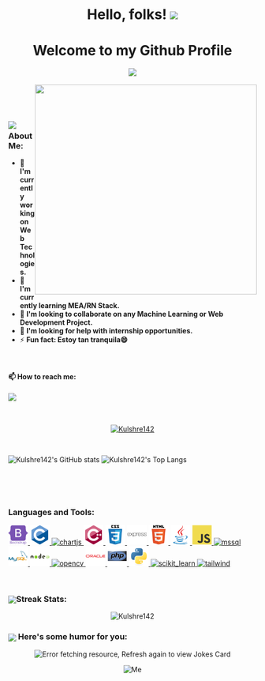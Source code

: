 <h1 align="center">Hello, folks! <img src="https://raw.githubusercontent.com/MartinHeinz/MartinHeinz/master/wave.gif" width="40px"></h1>

<h1 align="center">Welcome to my Github Profile</h1>
<p align="center">
<a href="https://github.com/DenverCoder1/readme-typing-svg"><img src="https://readme-typing-svg.herokuapp.com?lines=I'm+a+Computer+Science+Student;Web+Developer;Open-Source%20|%20Web-Development%20|%20ML%20Enthusiast;Always%20Learning%20New%20Things...&center=true&width=500&height=50"></a>
</p>
<img src="gitcat.gif" align="right" width="450" height="425"/>

<br /><br /><br />
### <img src="https://github.com/TheDudeThatCode/TheDudeThatCode/blob/master/Assets/Developer.gif" width="45px"> About Me:

- 🔭 **I'm currently working on Web Technologies.**
- 🌱 **I'm currently learning MEA/RN Stack.**
- 👯 **I'm looking to collaborate on any Machine Learning or Web Development Project.**
- 🤔 **I'm looking for help with internship opportunities.**
- ⚡ **Fun fact: Estoy tan tranquila😄**

<br />

#### 📫 How to reach me:
  
  <a href="mailto:deepalikulshrestha116@gmail.com"> <img src="https://img.icons8.com/fluent/48/000000/gmail.png" width="4.5%"/>
  
<br />
  
<p align="center"> <a href="https://github.com/ryo-ma/github-profile-trophy"><img src="https://github-profile-trophy.vercel.app/?username=kulshre142" alt="Kulshre142" /></a> </p>

<br />

![Kulshre142's GitHub stats](https://github-readme-stats.vercel.app/api?username=Kulshre142&theme=tokyonight) ![Kulshre142's Top Langs](https://github-readme-stats.vercel.app/api/top-langs?username=kulshre142&theme=tokyonight)

 </br> </br></br>
<h3 align="left">Languages and Tools:</h3>
<p align="left">  <a href="https://getbootstrap.com" target="_blank"> <img src="https://raw.githubusercontent.com/devicons/devicon/master/icons/bootstrap/bootstrap-plain-wordmark.svg" alt="bootstrap" width="40" height="40"/> </a> <a href="https://www.cprogramming.com/" target="_blank"> <img src="https://raw.githubusercontent.com/devicons/devicon/master/icons/c/c-original.svg" alt="c" width="40" height="40"/> </a> <a href="https://www.chartjs.org" target="_blank"> <img src="https://www.chartjs.org/media/logo-title.svg" alt="chartjs" width="40" height="40"/> </a> <a href="https://www.w3schools.com/cpp/" target="_blank"> <img src="https://raw.githubusercontent.com/devicons/devicon/master/icons/cplusplus/cplusplus-original.svg" alt="cplusplus" width="40" height="40"/> </a> <a href="https://www.w3schools.com/css/" target="_blank"> <img src="https://raw.githubusercontent.com/devicons/devicon/master/icons/css3/css3-original-wordmark.svg" alt="css3" width="40" height="40"/> </a> <a href="https://expressjs.com" target="_blank"> <img src="https://raw.githubusercontent.com/devicons/devicon/master/icons/express/express-original-wordmark.svg" alt="express" width="40" height="40"/> </a> <a href="https://www.w3.org/html/" target="_blank"> <img src="https://raw.githubusercontent.com/devicons/devicon/master/icons/html5/html5-original-wordmark.svg" alt="html5" width="40" height="40"/> </a> <a href="https://www.java.com" target="_blank"> <img src="https://raw.githubusercontent.com/devicons/devicon/master/icons/java/java-original.svg" alt="java" width="40" height="40"/> </a> <a href="https://developer.mozilla.org/en-US/docs/Web/JavaScript" target="_blank"> <img src="https://raw.githubusercontent.com/devicons/devicon/master/icons/javascript/javascript-original.svg" alt="javascript" width="40" height="40"/> </a> <a href="https://www.microsoft.com/en-us/sql-server" target="_blank"> <img src="https://www.svgrepo.com/show/303229/microsoft-sql-server-logo.svg" alt="mssql" width="40" height="40"/> </a> <a href="https://www.mysql.com/" target="_blank"> <img src="https://raw.githubusercontent.com/devicons/devicon/master/icons/mysql/mysql-original-wordmark.svg" alt="mysql" width="40" height="40"/> </a> <a href="https://nodejs.org" target="_blank"> <img src="https://raw.githubusercontent.com/devicons/devicon/master/icons/nodejs/nodejs-original-wordmark.svg" alt="nodejs" width="40" height="40"/> </a> <a href="https://opencv.org/" target="_blank"> <img src="https://www.vectorlogo.zone/logos/opencv/opencv-icon.svg" alt="opencv" width="40" height="40"/> </a> <a href="https://www.oracle.com/" target="_blank"> <img src="https://raw.githubusercontent.com/devicons/devicon/master/icons/oracle/oracle-original.svg" alt="oracle" width="40" height="40"/> </a> <a href="https://www.php.net" target="_blank"> <img src="https://raw.githubusercontent.com/devicons/devicon/master/icons/php/php-original.svg" alt="php" width="40" height="40"/> </a> <a href="https://www.python.org" target="_blank"> <img src="https://raw.githubusercontent.com/devicons/devicon/master/icons/python/python-original.svg" alt="python" width="40" height="40"/> </a> <a href="https://scikit-learn.org/" target="_blank"> <img src="https://upload.wikimedia.org/wikipedia/commons/0/05/Scikit_learn_logo_small.svg" alt="scikit_learn" width="40" height="40"/> </a> <a href="https://tailwindcss.com/" target="_blank"> <img src="https://www.vectorlogo.zone/logos/tailwindcss/tailwindcss-icon.svg" alt="tailwind" width="40" height="40"/> </a> </p>

  <br />
  
 ### <img align ='center' src='https://tenor.com/view/dm4uz3-foekoe-foekoe-gaming-the-greenscreen-room-emoji-gif-21042223.gif' width ='29px'>Streak Stats:
<p align="center"> <img src="https://github-readme-streak-stats.herokuapp.com/?user=Kulshre142&theme=black-ice" alt="Kulshre142"  /></p>


### <img align ='center' src='https://media2.giphy.com/media/UQDSBzfyiBKvgFcSTw/giphy.gif?cid=ecf05e47p3cd513axbek3f56ti3jzizq8hincw20jauyyfyw&rid=giphy.gif' width ='29px'> Here's some humor for you:
<p align="center"><img src="https://readme-jokes.vercel.app/api" alt="Error fetching resource, Refresh again to view Jokes Card" /></p>

<p align="center"> <img src="https://komarev.com/ghpvc/?username=Kulshre142&label=Profile%20views&color=0e75b6&style=flat" alt="Me" /> </p>

